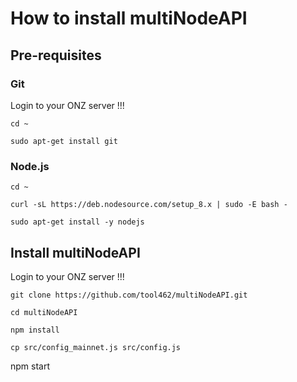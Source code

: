 # How to install multiNodeAPI

## Pre-requisites

### Git

Login to your ONZ server !!!

`cd ~`

`sudo apt-get install git`

### Node.js

`cd ~`

`curl -sL https://deb.nodesource.com/setup_8.x | sudo -E bash -`

`sudo apt-get install -y nodejs`

## Install multiNodeAPI

  Login to your ONZ server !!!

 `git clone https://github.com/tool462/multiNodeAPI.git`
 
 `cd multiNodeAPI`
 
 `npm install`
 
 `cp src/config_mainnet.js src/config.js`
 
 npm start

